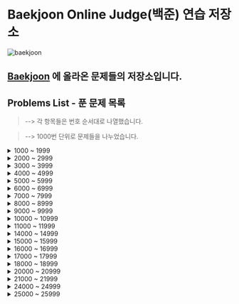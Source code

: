 # Baekjoon Online Judge(백준) 연습 저장소

![baekjoon](https://user-images.githubusercontent.com/99525990/159409881-84fc2332-6c71-4b3b-910c-621e4e4abc3e.png)

## <a href="https://www.acmicpc.net/" target="_blank" rel="noopener">Baekjoon</a> 에 올라온 문제들의 저장소입니다.

## Problems List - 푼 문제 목록

> --> 각 항목들은 번호 순서대로 나열했습니다.

> --> 1000번 단위로 문제들을 나누었습니다.

<details>
<summary>1000 ~ 1999</summary>

- ### 1000. <a href="https://www.acmicpc.net/problem/1000" target="_blank" rel="noopener">A+B</a> ✅

- ### 1001. <a href="https://www.acmicpc.net/problem/1001" target="_blank" rel="noopener">A-B</a> ✅

- ### 1008. <a href="https://www.acmicpc.net/problem/1008" target="_blank" rel="noopener">A/B</a> ✅

- ### 1018. <a href="https://www.acmicpc.net/problem/1018" target="_blank" rel="noopener">체스판 다시 칠하기</a> ✅

- ### 1026. <a href="https://www.acmicpc.net/problem/1026" target="_blank" rel="noopener">보물</a> ✅

- ### 1032. <a href="https://www.acmicpc.net/problem/1032" target="_blank" rel="noopener">명령 프롬프트</a> ✅

- ### 1037. <a href="https://www.acmicpc.net/problem/1037" target="_blank" rel="noopener">약수</a> ✅

- ### 1065. <a href="https://www.acmicpc.net/problem/1065" target="_blank" rel="noopener">한수</a> ✅

- ### 1110. <a href="https://www.acmicpc.net/problem/1110" target="_blank" rel="noopener">더하기 사이클</a> ✅

- ### 1152. <a href="https://www.acmicpc.net/problem/1152" target="_blank" rel="noopener">단어의 개수</a> ✅

- ### 1157. <a href="https://www.acmicpc.net/problem/1157" target="_blank" rel="noopener">단어 공부</a> ✅

- ### 1181. <a href="https://www.acmicpc.net/problem/1181" target="_blank" rel="noopener">단어 정렬</a> ✅

- ### 1193. <a href="https://www.acmicpc.net/problem/1193" target="_blank" rel="noopener">분수찾기</a> ✅

- ### 1235. <a href="https://www.acmicpc.net/problem/1235" target="_blank" rel="noopener">학생 번호</a> ✅

- ### 1259. <a href="https://www.acmicpc.net/problem/1259" target="_blank" rel="noopener">팰린드롬수</a> ✅

- ### 1292. <a href="https://www.acmicpc.net/problem/1292" target="_blank" rel="noopener">쉽게 푸는 문제</a> ✅

- ### 1316. <a href="https://www.acmicpc.net/problem/1316" target="_blank" rel="noopener">그룹 단어 체커</a> ✅

- ### 1330. <a href="https://www.acmicpc.net/problem/1330" target="_blank" rel="noopener">두 수 비교하기</a> ✅

- ### 1357. <a href="https://www.acmicpc.net/problem/1357" target="_blank" rel="noopener">뒤집힌 덧셈</a> ✅

- ### 1373. <a href="https://www.acmicpc.net/problem/1373" target="_blank" rel="noopener">2진수 8진수</a> ✅

- ### 1427. <a href="https://www.acmicpc.net/problem/1427" target="_blank" rel="noopener">소트인사이드</a> ✅

- ### 1476. <a href="https://www.acmicpc.net/problem/1476" target="_blank" rel="noopener">날짜 계산</a> ✅

- ### 1546. <a href="https://www.acmicpc.net/problem/1546" target="_blank" rel="noopener">평균</a> ✅

- ### 1620. <a href="https://www.acmicpc.net/problem/1620" target="_blank" rel="noopener">나는야 포켓몬 마스터 이다솜</a> ❗️

- ### 1712. <a href="https://www.acmicpc.net/problem/1712" target="_blank" rel="noopener">손익분기점</a> ✅

- ### 1748. <a href="https://www.acmicpc.net/problem/1748" target="_blank" rel="noopener">수 이어 쓰기 1</a> ✅

- ### 1769. <a href="https://www.acmicpc.net/problem/1769" target="_blank" rel="noopener">3의 배수</a> ✅

- ### 1920. <a href="https://www.acmicpc.net/problem/1920" target="_blank" rel="noopener">수 찾기</a> ✅

- ### 1924. <a href="https://www.acmicpc.net/problem/1924" target="_blank" rel="noopener">2007년</a> ✅

- ### 1929. <a href="https://www.acmicpc.net/problem/1929" target="_blank" rel="noopener">소수 구하기</a> ✅

- ### 1978. <a href="https://www.acmicpc.net/problem/1978" target="_blank" rel="noopener">소수 찾기</a> ✅

</details>
<details>
<summary>2000 ~ 2999</summary>

- ### 2003. <a href="https://www.acmicpc.net/problem/2003" target="_blank" rel="noopener">수들의 합 2</a> ✅

- ### 2163. <a href="https://www.acmicpc.net/problem/2163" target="_blank" rel="noopener">초콜릿 자르기</a> ✅

- ### 2167. <a href="https://www.acmicpc.net/problem/2167" target="_blank" rel="noopener">2차원 배열의 합</a> ❗️

- ### 2231. <a href="https://www.acmicpc.net/problem/2231" target="_blank" rel="noopener">분해합</a> ✅

- ### 2292. <a href="https://www.acmicpc.net/problem/2292" target="_blank" rel="noopener">벌집</a> ✅

- ### 2309. <a href="https://www.acmicpc.net/problem/2309" target="_blank" rel="noopener">일곱 난쟁이</a> ✅

- ### 2438. <a href="https://www.acmicpc.net/problem/2438" target="_blank" rel="noopener">별 찍기 - 1</a> ✅

- ### 2439. <a href="https://www.acmicpc.net/problem/2439" target="_blank" rel="noopener">별 찍기 - 2</a> ✅

- ### 2475. <a href="https://www.acmicpc.net/problem/2475" target="_blank" rel="noopener">검증수</a> ✅

- ### 2480. <a href="https://www.acmicpc.net/problem/2480" target="_blank" rel="noopener">주사위 세개</a> ✅

- ### 2525. <a href="https://www.acmicpc.net/problem/2525" target="_blank" rel="noopener">오븐 시계</a> ✅

- ### 2557. <a href="https://www.acmicpc.net/problem/2557" target="_blank" rel="noopener">Hello World</a> ✅

- ### 2562. <a href="https://www.acmicpc.net/problem/2562" target="_blank" rel="noopener">최댓값</a> ✅

- ### 2577. <a href="https://www.acmicpc.net/problem/2577" target="_blank" rel="noopener">숫자의 개수</a> ✅

- ### 2581. <a href="https://www.acmicpc.net/problem/2581" target="_blank" rel="noopener">소수</a> ✅

- ### 2588. <a href="https://www.acmicpc.net/problem/2588" target="_blank" rel="noopener">곱셈</a> ✅

- ### 2606. <a href="https://www.acmicpc.net/problem/2606" target="_blank" rel="noopener">바이러스</a> ❗️

- ### 2609. <a href="https://www.acmicpc.net/problem/2609" target="_blank" rel="noopener">최대공약수와 최소공배수</a> ✅

- ### 2675. <a href="https://www.acmicpc.net/problem/2675" target="_blank" rel="noopener">문자열 반복</a> ✅

- ### 2693. <a href="https://www.acmicpc.net/problem/2693" target="_blank" rel="noopener">N번째 큰 수</a> ✅

- ### 2739. <a href="https://www.acmicpc.net/problem/2739" target="_blank" rel="noopener">구구단</a> ✅

- ### 2741. <a href="https://www.acmicpc.net/problem/2741" target="_blank" rel="noopener">N 찍기</a> ✅

- ### 2742. <a href="https://www.acmicpc.net/problem/2742" target="_blank" rel="noopener">기찍 N</a> ✅

- ### 2743. <a href="https://www.acmicpc.net/problem/2743" target="_blank" rel="noopener">단어 길이 재기</a> ✅

- ### 2750. <a href="https://www.acmicpc.net/problem/2750" target="_blank" rel="noopener">수 정렬하기</a> ✅

- ### 2753. <a href="https://www.acmicpc.net/problem/2753" target="_blank" rel="noopener">윤년</a> ✅

- ### 2775. <a href="https://www.acmicpc.net/problem/2775" target="_blank" rel="noopener">부녀회장이 될테야</a> ✅

- ### 2798. <a href="https://www.acmicpc.net/problem/2798" target="_blank" rel="noopener">블랙잭</a> ✅

- ### 2839. <a href="https://www.acmicpc.net/problem/2839" target="_blank" rel="noopener">설탕 배달</a> ✅

- ### 2869. <a href="https://www.acmicpc.net/problem/2869" target="_blank" rel="noopener">달팽이는 올라가고 싶다</a> ✅

- ### 2884. <a href="https://www.acmicpc.net/problem/2884" target="_blank" rel="noopener">알람 시계</a> ✅

- ### 2908. <a href="https://www.acmicpc.net/problem/2908" target="_blank" rel="noopener">상수</a> ✅

- ### 2941. <a href="https://www.acmicpc.net/problem/2941" target="_blank" rel="noopener">크로아티아 알파벳</a> ✅

- ### 2981. <a href="https://www.acmicpc.net/problem/2981" target="_blank" rel="noopener">검문</a> ✅

</details>
<details>
<summary>3000 ~ 3999</summary>

- ### 3003. <a href="https://www.acmicpc.net/problem/3003" target="_blank" rel="noopener">킹, 퀸, 룩, 비숍, 나이트, 폰</a> ✅

- ### 3052. <a href="https://www.acmicpc.net/problem/3052" target="_blank" rel="noopener">나머지</a> ✅

- ### 3085. <a href="https://www.acmicpc.net/problem/3085" target="_blank" rel="noopener">사탕 게임</a> ✅

- ### 3474. <a href="https://www.acmicpc.net/problem/3474" target="_blank" rel="noopener">교수가 된 현우</a> ❗️

</details>
<details>
<summary>4000 ~ 4999</summary>

- ### 4344. <a href="https://www.acmicpc.net/problem/4344" target="_blank" rel="noopener">평균은 넘겠지</a> ✅

- ### 4375. <a href="https://www.acmicpc.net/problem/4375" target="_blank" rel="noopener">1</a> ✅

- ### 4673. <a href="https://www.acmicpc.net/problem/4673" target="_blank" rel="noopener">셀프 넘버</a> ✅

- ### 4948. <a href="https://www.acmicpc.net/problem/4948" target="_blank" rel="noopener">베르트랑 공준</a> ❗️

- ### 4949. <a href="https://www.acmicpc.net/problem/4949" target="_blank" rel="noopener">균형잡힌 세상</a> ✅

</details>
<details>
<summary>5000 ~ 5999</summary>

- ### 5545. <a href="https://www.acmicpc.net/problem/5545" target="_blank" rel="noopener">최고의 피자</a> ✅

- ### 5597. <a href="https://www.acmicpc.net/problem/5597" target="_blank" rel="noopener">과제 안 내신 분..?</a> ✅

- ### 5622. <a href="https://www.acmicpc.net/problem/5622" target="_blank" rel="noopener">다이얼</a> ✅

- ### 5635. <a href="https://www.acmicpc.net/problem/5635" target="_blank" rel="noopener">생일</a> ✅

</details>
<details>
<summary>6000 ~ 6999</summary>

- ### 6064. <a href="https://www.acmicpc.net/problem/6064" target="_blank" rel="noopener">카잉 달력</a> ✅

- ### 6588. <a href="https://www.acmicpc.net/problem/6588" target="_blank" rel="noopener">골드바흐의 추측</a> ✅

</details>
<details>
<summary>7000 ~ 7999</summary>

- ### 7568. <a href="https://www.acmicpc.net/problem/7568" target="_blank" rel="noopener">덩치</a> ✅

</details>
<details>
<summary>8000 ~ 8999</summary>

- ### 8393. <a href="https://www.acmicpc.net/problem/8393" target="_blank" rel="noopener">합</a> ✅

- ### 8958. <a href="https://www.acmicpc.net/problem/8958" target="_blank" rel="noopener">OX퀴즈</a> ✅

</details>
<details>
<summary>9000 ~ 9999</summary>

- ### 9012. <a href="https://www.acmicpc.net/problem/9012" target="_blank" rel="noopener">괄호</a> ✅

- ### 9020. <a href="https://www.acmicpc.net/problem/9020" target="_blank" rel="noopener">골드바흐의 추측</a> ✅

- ### 9093. <a href="https://www.acmicpc.net/problem/9093" target="_blank" rel="noopener">단어 뒤집기</a> ✅

- ### 9237. <a href="https://www.acmicpc.net/problem/9237" target="_blank" rel="noopener">이장님 초대</a> ✅

- ### 9498. <a href="https://www.acmicpc.net/problem/9498" target="_blank" rel="noopener">시험 성적</a> ✅

- ### 9625. <a href="https://www.acmicpc.net/problem/9625" target="_blank" rel="noopener">BABBA</a> ✅

</details>
<details>
<summary>10000 ~ 10999</summary>

- ### 10171. <a href="https://www.acmicpc.net/problem/10171" target="_blank" rel="noopener">고양이</a> ✅

- ### 10172. <a href="https://www.acmicpc.net/problem/10172" target="_blank" rel="noopener">개</a> ✅

- ### 10250. <a href="https://www.acmicpc.net/problem/10250" target="_blank" rel="noopener">ACM 호텔</a> ✅

- ### 10430. <a href="https://www.acmicpc.net/problem/10430" target="_blank" rel="noopener">나머지</a> ✅

- ### 10718. <a href="https://www.acmicpc.net/problem/10718" target="_blank" rel="noopener">We love kriii</a> ✅

- ### 10757. <a href="https://www.acmicpc.net/problem/10757" target="_blank" rel="noopener">큰 수 A+B</a> ✅

- ### 10773. <a href="https://www.acmicpc.net/problem/10773" target="_blank" rel="noopener">제로</a> ✅

- ### 10798. <a href="https://www.acmicpc.net/problem/10798" target="_blank" rel="noopener">세로읽기</a> ✅

- ### 10807. <a href="https://www.acmicpc.net/problem/10807" target="_blank" rel="noopener">개수 세기</a> ✅

- ### 10809. <a href="https://www.acmicpc.net/problem/10809" target="_blank" rel="noopener">알파벳 찾기</a> ✅

- ### 10815. <a href="https://www.acmicpc.net/problem/10815" target="_blank" rel="noopener">숫자 카드</a> ✅

- ### 10818. <a href="https://www.acmicpc.net/problem/10818" target="_blank" rel="noopener">최소, 최대</a> ✅

- ### 10828. <a href="https://www.acmicpc.net/problem/10828" target="_blank" rel="noopener">스택</a> ✅

- ### 10845. <a href="https://www.acmicpc.net/problem/10845" target="_blank" rel="noopener">큐</a> ✅

- ### 10869. <a href="https://www.acmicpc.net/problem/10869" target="_blank" rel="noopener">사칙연산</a> ✅

- ### 10870. <a href="https://www.acmicpc.net/problem/10870" target="_blank" rel="noopener">피보나치 수 5</a> ✅

- ### 10871. <a href="https://www.acmicpc.net/problem/10871" target="_blank" rel="noopener">X보다 작은 수</a> ✅

- ### 10872. <a href="https://www.acmicpc.net/problem/10872" target="_blank" rel="noopener">팩토리얼</a> ✅

- ### 10926. <a href="https://www.acmicpc.net/problem/10926" target="_blank" rel="noopener">??!</a> ✅

- ### 10950. <a href="https://www.acmicpc.net/problem/10950" target="_blank" rel="noopener">A+B - 3</a> ✅

- ### 10951. <a href="https://www.acmicpc.net/problem/10951" target="_blank" rel="noopener">A+B - 4</a> ✅

- ### 10952. <a href="https://www.acmicpc.net/problem/10952" target="_blank" rel="noopener">A+B - 5</a> ✅

- ### 10974. <a href="https://www.acmicpc.net/problem/10974" target="_blank" rel="noopener">모든 순열</a> ✅

- ### 10998. <a href="https://www.acmicpc.net/problem/10998" target="_blank" rel="noopener">AxB</a> ✅

</details>
<details>
<summary>11000 ~ 11999</summary>

- ### 11021. <a href="https://www.acmicpc.net/problem/11021" target="_blank" rel="noopener">A+B - 7</a> ✅

- ### 11022. <a href="https://www.acmicpc.net/problem/11022" target="_blank" rel="noopener">A+B - 8</a> ✅

- ### 11047. <a href="https://www.acmicpc.net/problem/11047" target="_blank" rel="noopener">동전 0</a> ✅

- ### 11399. <a href="https://www.acmicpc.net/problem/11399" target="_blank" rel="noopener">ATM</a> ✅

- ### 11650. <a href="https://www.acmicpc.net/problem/11650" target="_blank" rel="noopener">좌표 정렬하기</a> ✅

- ### 11652. <a href="https://www.acmicpc.net/problem/11652" target="_blank" rel="noopener">카드</a> ❗️

- ### 11653. <a href="https://www.acmicpc.net/problem/11653" target="_blank" rel="noopener">소인수분해</a> ✅

- ### 11654. <a href="https://www.acmicpc.net/problem/11654" target="_blank" rel="noopener">아스키 코드</a> ✅

- ### 11655. <a href="https://www.acmicpc.net/problem/11655" target="_blank" rel="noopener">ROT13</a> ✅

- ### 11718. <a href="https://www.acmicpc.net/problem/11718" target="_blank" rel="noopener">그대로 출력하기</a> ✅

- ### 11720. <a href="https://www.acmicpc.net/problem/11720" target="_blank" rel="noopener">숫자의 합</a> ✅

- ### 11899. <a href="https://www.acmicpc.net/problem/11899" target="_blank" rel="noopener">괄호 끼워넣기</a> ✅

- ### 11931. <a href="https://www.acmicpc.net/problem/11931" target="_blank" rel="noopener">수 정렬하기 4</a> ✅

</details>
<details>
<summary>14000 ~ 14999</summary>

- ### 14501. <a href="https://www.acmicpc.net/problem/14501" target="_blank" rel="noopener">퇴사</a> ❗️

- ### 14681. <a href="https://www.acmicpc.net/problem/14681" target="_blank" rel="noopener">사분면 고르기</a> ✅

</details>
<details>
<summary>15000 ~ 15999</summary>

- ### 15552. <a href="https://www.acmicpc.net/problem/15552" target="_blank" rel="noopener">빠른 A+B</a> ✅

- ### 15596. <a href="https://www.acmicpc.net/problem/15596" target="_blank" rel="noopener">정수 N개의 합</a> ✅

</details>
<details>
<summary>16000 ~ 16999</summary>

- ### 16435. <a href="https://www.acmicpc.net/problem/16435" target="_blank" rel="noopener">스네이크버드</a> ✅

</details>
<details>
<summary>17000 ~ 17999</summary>

- ### 17425. <a href="https://www.acmicpc.net/problem/17425" target="_blank" rel="noopener">약수의 합</a> ✅

- ### 17427. <a href="https://www.acmicpc.net/problem/17427" target="_blank" rel="noopener">약수의 합 2</a> ✅

- ### 17478. <a href="https://www.acmicpc.net/problem/17478" target="_blank" rel="noopener">재귀함수가 뭔가요?</a> ✅

- ### 17952. <a href="https://www.acmicpc.net/problem/17952" target="_blank" rel="noopener">과제는 끝나지 않아!</a> ✅

</details>
<details>
<summary>18000 ~ 18999</summary>

- ### 18108. <a href="https://www.acmicpc.net/problem/18108" target="_blank" rel="noopener">1998년생인 내가 태국에서는 2541년생?!</a> ✅

</details>
<details>
<summary>20000 ~ 20999</summary>

- ### 20115. <a href="https://www.acmicpc.net/problem/20115" target="_blank" rel="noopener">에너지 드링크</a> ✅

- ### 20291. <a href="https://www.acmicpc.net/problem/20291" target="_blank" rel="noopener">파일 정리</a> ✅

</details>
<details>
<summary>21000 ~ 21999</summary>

- ### 21921. <a href="https://www.acmicpc.net/problem/21921" target="_blank" rel="noopener">블로그</a> ❗️

</details>
<details>
<summary>24000 ~ 24999</summary>

- ### 24883. <a href="https://www.acmicpc.net/problem/24883" target="_blank" rel="noopener">자동완성</a> ✅

</details>
<details>
<summary>25000 ~ 25999</summary>

- ### 25083. <a href="https://www.acmicpc.net/problem/25083" target="_blank" rel="noopener">새싹</a> ✅

- ### 25088. <a href="https://www.acmicpc.net/problem/25088" target="_blank" rel="noopener">Punched Cards</a> ✅

- ### 25166. <a href="https://www.acmicpc.net/problem/25166" target="_blank" rel="noopener">배고픈 아리의 샌드위치 구매하기</a> ❗️

- ### 25176. <a href="https://www.acmicpc.net/problem/25176" target="_blank" rel="noopener">청정수열 (Easy)</a> ✅

- ### 25177. <a href="https://www.acmicpc.net/problem/25177" target="_blank" rel="noopener">서강의 역사를 찾아서</a> ✅

- ### 25183. <a href="https://www.acmicpc.net/problem/25183" target="_blank" rel="noopener">인생은 한 방</a> ✅

- ### 25205. <a href="https://www.acmicpc.net/problem/25205" target="_blank" rel="noopener">경로당펑크 2077</a> ✅

- ### 25278. <a href="https://www.acmicpc.net/problem/25278" target="_blank" rel="noopener">Terraforming</a> ✅

- ### 25304. <a href="https://www.acmicpc.net/problem/25304" target="_blank" rel="noopener">영수증</a> ✅

- ### 25305. <a href="https://www.acmicpc.net/problem/25305" target="_blank" rel="noopener">커트라인</a> ✅

- ### 25371. <a href="https://www.acmicpc.net/problem/25371" target="_blank" rel="noopener">k진수 정수의 자릿수 나누기</a> ❗️

- ### 25373. <a href="https://www.acmicpc.net/problem/25373" target="_blank" rel="noopener">벼락치기</a> ❗️

- ### 25377. <a href="https://www.acmicpc.net/problem/25377" target="_blank" rel="noopener">빵</a> ✅

- ### 25501. <a href="https://www.acmicpc.net/problem/25501" target="_blank" rel="noopener">재귀의 귀재</a> ✅

</details>
